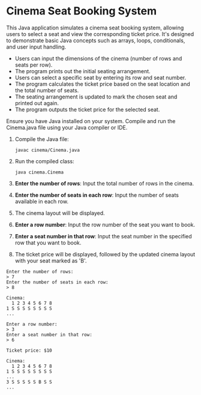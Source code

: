 # Cinema Seat Booking System

This Java application simulates a cinema seat booking system, allowing users to select a seat and view the corresponding ticket price. It's designed to demonstrate basic Java concepts such as arrays, loops, conditionals, and user input handling.

- Users can input the dimensions of the cinema (number of rows and seats per row).
- The program prints out the initial seating arrangement.
- Users can select a specific seat by entering its row and seat number.
- The program calculates the ticket price based on the seat location and the total number of seats.
- The seating arrangement is updated to mark the chosen seat and printed out again.
- The program outputs the ticket price for the selected seat.

Ensure you have Java installed on your system. Compile and run the Cinema.java file using your Java compiler or IDE.

1. Compile the Java file:
   ```
   javac cinema/Cinema.java
   ```

2. Run the compiled class:
   ```
   java cinema.Cinema
   ```

1. **Enter the number of rows**: Input the total number of rows in the cinema.
2. **Enter the number of seats in each row**: Input the number of seats available in each row.
3. The cinema layout will be displayed.
4. **Enter a row number**: Input the row number of the seat you want to book.
5. **Enter a seat number in that row**: Input the seat number in the specified row that you want to book.
6. The ticket price will be displayed, followed by the updated cinema layout with your seat marked as 'B'.

```
Enter the number of rows:
> 7
Enter the number of seats in each row:
> 8

Cinema:
  1 2 3 4 5 6 7 8
1 S S S S S S S S
...

Enter a row number:
> 3
Enter a seat number in that row:
> 6

Ticket price: $10

Cinema:
  1 2 3 4 5 6 7 8
1 S S S S S S S S
...
3 S S S S S B S S
...
```
